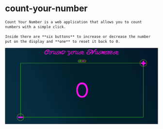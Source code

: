 # count-your-number

```
Count Your Number is a web application that allows you to count numbers with a simple click.

Inside there are **six buttons** to increase or decrease the number put on the display and **one** to reset it back to 0.
```

<a href="https://count-your-number.netlify.app/"><img src="./assets/images/screenshot.png" alt="This is a preview of Count your Number"></a>
